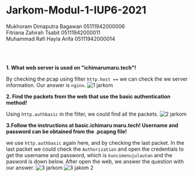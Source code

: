 # Jarkom-Modul-1-IUP6-2021


Mukhoram Dimaputra Bagawan 05111942000006 </br>
Fitriana Zahirah Tsabit 05111942000011 </br>
Muhammad Rafi Hayla Arifa 05111942000014 </br>

</br>
</br>

**1. What web server is used on "ichimarumaru.tech"!**

By checking the pcap using filter `http.host ==` we can check the we server information. Our answer is `nginx`.
![1 jarkom](https://user-images.githubusercontent.com/74299958/134666256-af790e60-1622-4d55-8039-7aa90dcdd7fa.png)


**2. Find the packets from the web that use the basic authentication method!**

Using `http.authbasic` in the filter, we could find all the packets.
![2 jarkom](https://user-images.githubusercontent.com/74299958/134666344-66912e30-d2a4-40f2-b832-f03c70c56123.png)

**3.Follow the instructions at basic.ichimaru maru.tech! Username and password can be obtained from the .pcapng file!**

we use `http.authbasic` again here, and by checking the last packet. In the last packet we could check the `Authorization` and open the credentials to get the username and password, which is `kuncimenujulautan` and the pasword is down below. After open the web, we answer the question with our answer.
![3 jarkom](https://user-images.githubusercontent.com/74299958/134666450-461cdcec-3daf-4e6e-96d5-c88e2abfb605.png)
![3 jakom 2](https://user-images.githubusercontent.com/74299958/134666508-0dbcf873-f09e-45cf-a1e9-92d55e56a4b1.png)





